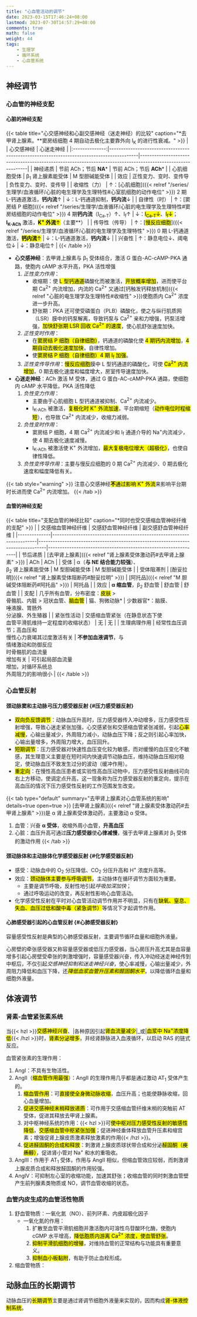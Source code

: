 ```yaml
---
title: "心血管活动的调节"
date: 2023-03-15T17:46:24+08:00
lastmod: 2023-07-30T14:57:29+08:00
comments: true
math: false
weight: 44
tags:
    - 生理学
    - 循环系统
    - 心血管系统
---
```


<!--more-->

## 神经调节

### 心血管的神经支配

#### 心脏的神经支配

{{< table title="心交感神经和心副交感神经（迷走神经）的比较" caption="\*去甲肾上腺素。\*\*窦房结细胞 4 期自动去极化主要靠外向 I<sub>K</sub> 的进行性衰减。" >}}
|                | 心交感神经                                                                               | 心迷走神经                                                                                                 |
|:--------------:|------------------------------------------------------------------------------------------|------------------------------------------------------------------------------------------------------------|
|    神经递质    | 节前 ACh；节后 **NA**\*                                                                  | 节前 ACh；节后 **ACh**\*                                                                                   |
|  心肌细胞受体  | β<sub>1</sub> 肾上腺素能受体                                                             | M 型胆碱能受体                                                                                             |
|      效应      | 正性变力、变时、变传导                                                                   | 负性变力、变时、变传导                                                                                     |
|  收缩性（力）  | ↑：[心肌细胞]({{< relref "/series/生理学/血液循环/心脏的电生理学及生理特性#心室肌细胞的动作电位" >}}) 2 期 L-钙通道激活，**钙内流**↑                                               | ↓：L-钙通道抑制，**钙内流**↓                                                                               |
|  自律性（时）  | ↑：[窦房结 P 细胞]({{< relref "/series/生理学/血液循环/心脏的电生理学及生理特性#窦房结细胞的动作电位" >}}) 4 期**钙内流**（I<sub>Ca-T</sub>）↑、I<sub>f</sub>↑                     | ↓：<mark>I<sub>Ca-T</sub>↓</mark>、<mark>I<sub>f</sub>↓</mark>；<br/>**I<sub>K-ACh</sub>** 激活，<mark>**K<sup>+</sup> 外流**↑</mark>（主要\*\*） |
| 传导性（传导） | ↑：[<mark>慢反应细胞</mark>]({{< relref "/series/生理学/血液循环/心脏的电生理学及生理特性" >}}) 0 期 L-钙通道激活，<mark>**钙内流**↑</mark> | ↓：L-钙通道激活，**钙内流**↓                                                                               |
|     兴奋性     | ↑：静息电位↓、阈电位↓                                                                    | ↓：静息电位↑                                                                                               |
{{< /table >}}

- **心交感神经**：去甲肾上腺素与 β<sub>1</sub> 受体结合，激活 G 蛋白-AC-cAMP-PKA 通路，使胞内 cAMP 水平升高，PKA 活性增强
    1. *正性变力作用*：
        - 收缩期：使 <mark>L 型钙通道</mark>磷酸化而被激活，<mark>开放概率增加</mark>，进而使平台期 Ca<sup>2+</sup> 内流增加，内流的 Ca<sup>2+</sup> 又通过[钙触发钙释放机制]({{< relref "心脏的电生理学及生理特性#收缩性" >}})使胞质内 Ca<sup>2+</sup> 浓度进一步升高。
        - 舒张期：PKA 还可使受磷蛋白（PLB）磷酸化，使之与纵行肌质网（LSR）膜中的钙泵解离，导致钙泵与 Ca<sup>2+</sup> 亲和力增强，钙泵活增强，<mark>加快舒张期 LSR 回收 Ca<sup>2+</sup> 的速度</mark>，使心肌舒张速度加快。
    2. *正性变时作用*：
        - 在<mark>窦房结 P 细胞（自律细胞）</mark>，钙通道的磷酸化使 <mark>4 期钙内流增加</mark>，<mark>4 期自动去极化速度加快</mark>，自律性增加。
        - 使<mark>窦房结 P 细胞（自律细胞）4 期 I<sub>f</sub> 加强</mark>。
    3. *正性变传导作用*：<mark>慢反应细胞</mark>膜中 L 型钙通道的磷酸化，可使 <mark>Ca<sup>2+</sup> 内流增加</mark>，0 期去极化速度和幅度增大，房室传导速度加快。
- **心迷走神经**：ACh 激活 M 受体，通过 G 蛋白-AC-cAMP-PKA 通路，使细胞内 cAMP 水平降低，PKA 活性降低
    1. *负性变力作用*：
        - 主要由于心肌细胞 L 型钙通道被抑制、Ca<sup>2+</sup> 内流减少。
        - I<sub>K-ACh</sub> 被激活，<mark>复极化时 K<sup>+</sup> 外流加速</mark>，平台期缩短（<mark>动作电位时程缩短</mark>），也导致 Ca<sup>2+</sup> 内流减少，收缩力减弱。
    2. *负性变时作用*：
        - 窦房结 P 细胞，4 期 Ca<sup>2+</sup> 内流减少和 I<sub>f</sub> 通道介导的 Na<sup>+</sup>内流减少，使 4 期去极化速度减慢。
        - I<sub>K-ACh</sub> 被激活使 K<sup>+</sup> 外流增加，<mark>最大复极电位增大（超极化）</mark>，也使自律性降低。
    3. *负性变传导作用*：主要与慢反应细胞的 0 期 Ca<sup>2+</sup> 内流减少、0 期去极化速度和幅度降低有关。

{{< tab style="warning" >}}
注意心交感神经<mark>**不**通过影响 K<sup>+</sup> 外流</mark>来影响平台期时长进而使 Ca<sup>2+</sup> 内流增加。
{{< /tab >}}

#### 血管的神经支配

{{< table title="支配血管的神经比较" caption="\*同时也受交感缩血管神经纤维的支配" >}}
|              | 交感缩血管神经纤维                                                    | 交感舒血管神经纤维                                                              | 副交感舒血管神经纤维                                           |
|--------------|-----------------------------------------------------------------------|---------------------------------------------------------------------------------|----------------------------------------------------------------|
| 节后递质     | [去甲肾上腺素]({{< relref "肾上腺素受体激动药#去甲肾上腺素" >}})      | ACh                                                                             | ACh                                                            |
| 受体         | α（**与 NE 结合能力较强**）、<br/>β<sub>2</sub> 肾上腺素能受体        | M 型胆碱能受体                                                                  | M 型胆碱能受体                                                 |
| 受体阻滞剂   | [酚妥拉明]({{< relref "肾上腺素受体阻断药#酚妥拉明" >}})              | [阿托品]({{< relref "M 胆碱受体阻断药#阿托品" >}})                              | 阿托品                                                         |
| 效应         | **α 缩血管**，β<sub>2</sub> 舒血管                                    | 舒血管                                                                          | 舒血管                                                         |
| 支配         | 几乎所有血管，分布密度：<mark>皮肤</mark> \><br/>骨骼肌、内脏 \> 冠状血管、<mark>脑血管</mark>  | 猫、狗微动脉\*                                                                  | 少数器官\*：脑膜、<br/>唾液腺、胃肠外<br/>分泌腺、外生殖器     |
| 紧张性活动   | 交感缩血管紧张（在静息状态下使<br/>血管平滑肌维持一定程度的收缩状态） | 无                                                                              | 无                                                             |
| 生理病理作用 | 经常性血压调节；高血压和<br/>慢性心力衰竭其过度激活有关               | **不参加血液调节**，与<br/>情绪激动和防御反应<br/>时骨骼肌的血流量<br/>增加有关 | 可引起局部血流量<br/>增加，对循环系统总<br/>外周阻力的影响很小 |
{{< /table >}}

### 心血管反射

#### 颈动脉窦和主动脉弓压力感受器反射 {#压力感受器反射}

- <mark>双向负反馈调节</mark>：动脉血压升高时，压力感受器传入冲动增多，压力感受性反射增强，导致心迷走紧张加强，心交感紧张和交感缩血管紧张减弱，引起<mark>心率减慢</mark>，心输出量减少，外周阻力减小，动脉血压下降；反之则引起心率加快，心输出量增多，外周阻力增大，血压回升。
- <mark>短期调节</mark>：压力感受器对快速性血压变化较为敏感，而对缓慢的血压变化不敏感，其生理意义主要是在短时间内快速调节动脉血压，维持动脉血压相对稳定，使动脉血压不致发生过分的波动（缓冲作用）。
- <mark>重定向</mark>：在慢性高血压患者或实验性高血压动物中，压力感受性反射曲线可向右上方移动，使调定点升高，这一现象称为压力感受器反射的重定向，提示在高血压的情况下压力感受性反射的工作范围发生改变。

{{< tab type="default" summary="去甲肾上腺素对心血管系统的影响" details=true open=true >}}
[去甲肾上腺素]({{< relref "肾上腺素受体激动药#去甲肾上腺素" >}})是 α 肾上腺素受体激动药，主要激动 α 受体。

1. 血管：兴奋 **α 受体**，收缩外周小血管，**升高血压**
2. 心脏：血压升高可通过**压力感受器**使**心律减慢**，强于去甲肾上腺素对 β<sub>1</sub> 受体的激动作用
{{< /tab >}}

#### 颈动脉体和主动脉体化学感受器反射 {#化学感受器反射}

- 感受：动脉血中的 O<sub>2</sub> 分压降低、CO<sub>2</sub> 分压升高和 H<sup>+</sup> 浓度升高等。
- 效应：<mark>颈动脉体主要参与呼吸调节</mark>，主动脉体在循环调节方面较为重要。
    - 主要是调节呼吸，反射性地引起*呼吸加深加快*；
    - 通过呼吸运动的改变，再反射性影响心血管活动。
- 化学感受性反射在平时对心血管活动调节作用并不明显，只有在<mark>缺氧、窒息、失血、血压过低和酸中毒（紧急调节）</mark>等情况下才起调节作用。

#### 心肺感受器引起的心血管反射 {#心肺感受器反射}

容量感受性反射是典型的心肺感受器反射，主要调节循环血量和细胞外液量。

心房壁的牵张感受器又称容量感受器或低压力感受器，当心房压升高尤其是血容量增多引起心房壁受牵张的刺激增强时，容量感受器兴奋，传入冲动经迷走神经传到中枢后，不仅引起*交感神经抑制和迷走神经兴奋*，使心率减慢，心输出量减少，外周阻力降低和血压下降，还<mark>*降低血浆血管升压素和醛固酮水平*</mark>，以降低循环血量和细胞外液量。

## 体液调节

### 肾素-血管紧张素系统

当{{< hzl >}}<mark>交感神经兴奋</mark>、|各种原因引起<mark>肾血流量减少</mark>|_或|<mark>血浆中 Na<sup>+</sup>浓度降低</mark>{{< /hzl >}}时，<mark>肾素分泌增多</mark>，并经肾静脉进入血液循环，以启动 RAS 的链式反应。

血管紧张素的生理作用：

1. AngⅠ：不具有生物活性。
2. AngⅡ（<mark>缩血管作用最强</mark>）：AngⅡ 的生理作用几乎都是通过激动 AT<sub>1</sub> 受体产生的。
    1. <mark>缩血管作用</mark>：可<mark>直接使全身微动脉收缩</mark>，血压升高；也能使静脉收缩，回心血量增加。
    2. <mark>促进交感神经末梢释放递质</mark>：可作用于交感缩血管纤维末梢的突触前 AT 受体，促进其释放去甲肾上腺素。
    3. 对中枢神经系统的作用：{{< hzl >}}可<mark>使中枢对压力感受性反射的敏感性降低</mark>，<mark>交感缩血管中枢紧张加强</mark>；促进神经垂体释放血管升压素和缩宫素；增强促肾上腺皮质激素释放激素的作用{{< /hzl >}}。
    4. <mark>促进醛固酮的合成和释放</mark>：刺激肾上腺皮质球状带合成和分泌<mark>醛固酮（~~皮质醇~~）</mark>，促进肾小管对 Na<sup>+</sup> 和水的重吸收。
3. AngⅢ：作用于 AT<sub>1</sub> 受体，作用与 AngⅡ 相似，但缩血管效应较弱，而刺激肾上腺皮质合成和释放醛固酮的作用较强。
4. AngⅣ：可抑制左心室的收缩功能，加速其舒张；收缩血管的同时刺激血管壁产生前列腺素类物质或 NO，调节血管收缩的状态。

### 血管内皮生成的血管活性物质

1. 舒血管物质：一氧化氮（NO）、前列环素、内皮超极化因子
    - 一氧化氮的作用：
        1. 扩散至血管平滑肌细胞并激活胞内可溶性鸟苷酸环化酶，使胞内 cGMP 水平增高，<mark>降低胞质内游离 Ca<sup>2+</sup> 浓度，使血管舒张</mark>。
        2. <mark>抑制平滑肌细胞的增殖</mark>，对维持血管的正常结构与功能具有重要意义。
        3. <mark>抑制血小板黏附</mark>，有助于防止血栓形成。
2. 缩血管物质：

## 动脉血压的长期调节

动脉血压的<mark>长期调节</mark>主要是通过肾调节细胞外液量来实现的，因而构成<mark>肾-体液控制系统</mark>。
